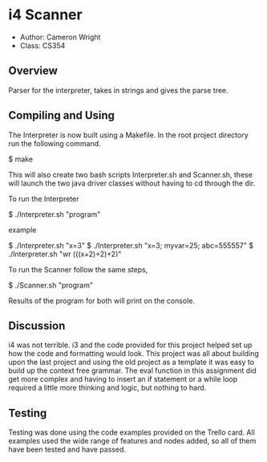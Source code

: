# i4 Scanner

* Author: Cameron Wright
* Class: CS354

## Overview

Parser for the interpreter, takes in strings and gives the parse tree.

## Compiling and Using

The Interpreter is now built using a Makefile. In the
root project directory run the following command.

$ make

This will also create two bash scripts Interpreter.sh and Scanner.sh,
these will launch the two java driver classes without having to
cd through the dir.

To run the Interpreter

$ ./Interpreter.sh "program"

example

$  ./Interpreter.sh "x=3"
$ ./Interpreter.sh "x=3; myvar=25; abc=555557"
$  ./Interpreter.sh "wr (((x+2)+2)+2)"

To run the Scanner follow the same steps,

$ ./Scanner.sh "program"

Results of the program for both will print on the console.

## Discussion

i4 was not terrible.  i3 and the code provided for this
project helped set up how the code and formatting would
look.  This project was all about building upon the last
project and using the old project as a template it was
easy to build up the context free grammar.  The eval
function in this assignment did get more complex and
having to insert an if statement or a while loop required
a little more thinking and logic, but nothing to hard.

## Testing

Testing was done using the code examples provided on
the Trello card.  All examples used the wide range of
features and nodes added, so all of them have been
tested and have passed.
